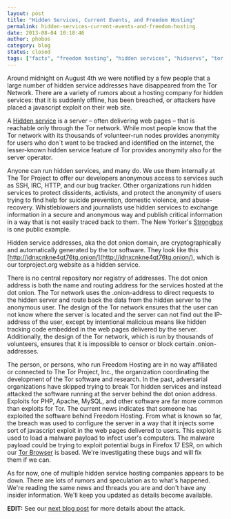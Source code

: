 ```yaml
---
layout: post
title: "Hidden Services, Current Events, and Freedom Hosting"
permalink: hidden-services-current-events-and-freedom-hosting
date: 2013-08-04 10:18:46
author: phobos
category: blog
status: closed
tags: ["facts", "freedom hosting", "hidden services", "hidservs", "tor network"]
---
```


Around midnight on August 4th we were notified by a few people that a large number of hidden service addresses have disappeared from the Tor Network. There are a variety of rumors about a hosting company for hidden services: that it is suddenly offline, has been breached, or attackers have placed a javascript exploit on their web site.

A [Hidden service](https://www.torproject.org/docs/hidden-services.html.en) is a server – often delivering web pages – that is reachable only through the Tor network. While most people know that the Tor network with its thousands of volunteer-run nodes provides anonymity for users who don´t want to be tracked and identified on the internet, the lesser-known hidden service feature of Tor provides anonymity also for the server operator.

Anyone can run hidden services, and many do. We use them internally at The Tor Project to offer our developers anonymous access to services such as SSH, IRC, HTTP, and our bug tracker. Other organizations run hidden services to protect dissidents, activists, and protect the anonymity of users trying to find help for suicide prevention, domestic violence, and abuse-recovery. Whistleblowers and journalists use hidden services to exchange information in a secure and anonymous way and publish critical information in a way that is not easily traced back to them. The New Yorker's [Strongbox](http://www.newyorker.com/strongbox/) is one public example.

Hidden service addresses, aka the dot onion domain, are cryptographically and automatically generated by the tor software. They look like this [http://idnxcnkne4qt76tg.onion/](http://idnxcnkne4qt76tg.onion/), which is our torproject.org website as a hidden service.

There is no central repository nor registry of addresses. The dot onion address is both the name and routing address for the services hosted at the dot onion. The Tor network uses the .onion-address to direct requests to the hidden server and route back the data from the hidden server to the anonymous user. The design of the Tor network ensures that the user can not know where the server is located and the server can not find out the IP-address of the user, except by intentional malicious means like hidden tracking code embedded in the web pages delivered by the server. Additionally, the design of the Tor network, which is run by thousands of volunteers, ensures that it is impossible to censor or block certain .onion-addresses.

The person, or persons, who run Freedom Hosting are in no way affiliated or connected to The Tor Project, Inc., the organization coordinating the development of the Tor software and research. In the past, adversarial organizations have skipped trying to break Tor hidden services and instead attacked the software running at the server behind the dot onion address. Exploits for PHP, Apache, MySQL, and other software are far more common than exploits for Tor. The current news indicates that someone has exploited the software behind Freedom Hosting. From what is known so far, the breach was used to configure the server in a way that it injects some sort of javascript exploit in the web pages delivered to users. This exploit is used to load a malware payload to infect user's computers. The malware payload could be trying to exploit potential bugs in Firefox 17 ESR, on which our [Tor Browser](https://www.torproject.org/projects/torbrowser) is based. We're investigating these bugs and will fix  
 them if we can.

As for now, one of multiple hidden service hosting companies appears to be down. There are lots of rumors and speculation as to what's happened. We're reading the same news and threads you are and don't have any insider information. We'll keep you updated as details become available.

**EDIT:** See our [next blog post](https://blog.torproject.org/blog/tor-security-advisory-old-tor-browser-bundles-vulnerable) for more details about the attack.
